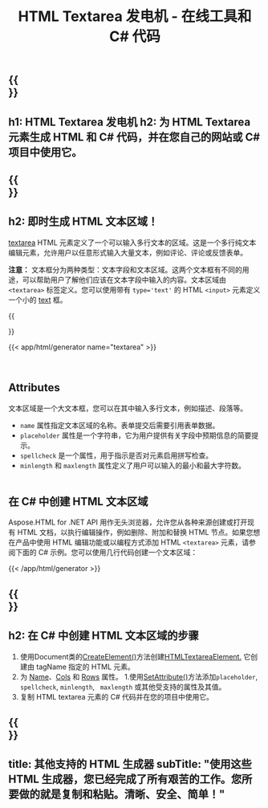 ﻿---
translation: true
title: HTML Textarea 发电机 - 在线工具和 C# 代码
template: /templates/_template-generators-child.md
description: 为您的网站创建 HTML Textarea 元素。 Р查看文本区域，复制并在您的项目中使用生成的 HTML 和 C# 代码！
url: /net/generators/textarea/
platformtag: net
generator: HTML Textarea 发电机
element: HTML Textarea
tag: textarea
---

{{<section banner>}}
---
h1: HTML Textarea 发电机
h2: 为 HTML Textarea 元素生成 HTML 和 C# 代码，并在您自己的网站或 C# 项目中使用它。
---

{{<section overview>}}
---
h2: 即时生成 HTML 文本区域！
---

[textarea](https://html.spec.whatwg.org/multipage/form-elements.html#the-textarea-element) HTML 元素定义了一个可以输入多行文本的区域。这是一个多行纯文本编辑元素，允许用户以任意形式输入大量文本，例如评论、评论或反馈表单。

<b>注意：</b> 文本框分为两种类型：文本字段和文本区域。这两个文本框有不同的用途，可以帮助用户了解他们应该在文本字段中输入的内容。文本区域由 `<textarea>` 标签定义。您可以使用带有 `type='text'` 的 HTML `<input>` 元素定义一个小的 [text](/html/{{lang.url-fragment}}net/generators/text/) 框。

{{<section plugin>}}

{{< app/html/generator name="textarea" >}}

<br>
<h2> Attributes </h2>

文本区域是一个大文本框，您可以在其中输入多行文本，例如描述、段落等。

- `name` 属性指定文本区域的名称。表单提交后需要引用表单数据。
- `placeholder` 属性是一个字符串，它为用户提供有关字段中预期信息的简要提示。
- `spellcheck` 是一个属性，用于指示是否对元素启用拼写检查。
- `minlength` 和 `maxlength` 属性定义了用户可以输入的最小和最大字符数。
<br><br>

<h2> 在 C# 中创建 HTML 文本区域</h2>

Aspose.HTML for .NET API 用作无头浏览器，允许您从各种来源创建或打开现有 HTML 文档，以执行编辑操作，例如删除、附加和替换 HTML 节点。如果您想在产品中使用 HTML 编辑功能或以编程方式添加 HTML `<textarea>` 元素，请参阅下面的 C# 示例。您可以使用几行代码创建一个文本区域：

{{< /app/html/generator >}}

{{<section steps>}}
---
h2: 在 C# 中创建 HTML 文本区域的步骤
---

1. 使用Document类的[CreateElement()](https://reference.aspose.com/html/net/aspose.html.dom/document/createelement/)方法创建[HTMLTextareaElement.](https://reference.aspose.com/html/net/aspose.html/htmltextareaelement/) 它创建由 tagName 指定的 HTML 元素。
1. 为 [Name](https://reference.aspose.com/html/net/aspose.html/htmlinputelement/name/)、[Cols](https://reference.aspose.com/html/net/aspose.html/htmltextareaelement/cols/) 和 [Rows](https://reference.aspose.com/html/net/aspose.html/htmltextareaelement/rows/) 属性。
1.使用[SetAttribute()](https://reference.aspose.com/html/net/aspose.html.dom/element/setattribute/)方法添加`placeholder`, `spellcheck`, `minlength`, ` maxlength` 或其他受支持的属性及其值。
1. 复制 HTML textarea 元素的 C# 代码并在您的项目中使用它。

{{<section other-generators>}}
---
title: 其他支持的 HTML 生成器
subTitle: "使用这些 HTML 生成器，您已经完成了所有艰苦的工作。您所要做的就是复制和粘贴。清晰、安全、简单！"
---